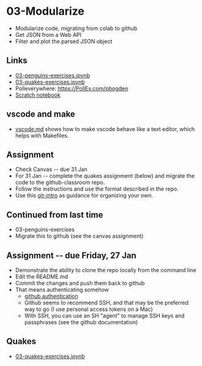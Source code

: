 # 03-Modularize

* Modularize code, migrating from colab to github
* Get JSON from a Web API
* Filter and plot the parsed JSON object

## Links

* [03-penguins-exercises.ipynb](https://colab.research.google.com/drive/1wcO4VqevkM266rxbiz-q2DhwVqCGz1iP)
* [03-quakes-exercises.ipynb](https://colab.research.google.com/drive/1YxtDyDeQv0pqsslx9Ms97fQEonECdfHd)
* Polleverywhere: https://PollEv.com/pbogden
* [Scratch notebook](https://colab.research.google.com/drive/1CIJAMn73A8ZvxzCgyjN7MGXT0W2BqUTq)

## vscode and make

* [vscode.md](vscode.md) shows how to make vscode behave like a text editor, which helps with Makefiles.

## Assignment

* Check Canvas -- due 31 Jan
* For 31 Jan -- complete the quakes assignment (below) and migrate the code to the github-classroom repo.
* Follow the instructions and use the format described in the repo.
* Use this [git-intro](https://github.com/ds5110/git-intro) as guidance for organizing your own.

## Continued from last time

* 03-penguins-exercises
* Migrate this to github (see the canvas assignment)

## Assignment -- due Friday, 27 Jan

* Demonstrate the ability to clone the repo locally from the command line
* Edit the README.md
* Commit the changes and push them back to github
* That means authenticating somehow
  * [github authentication](https://docs.github.com/en/authentication)
  * Github seems to recommend SSH, and that may be the preferred way to go (I use personal access tokens on a Mac)
  * With SSH, you can use an SH "agent" to manage SSH keys and passphrases (see the github documentation)

## Quakes

* [03-quakes-exercises.ipynb](https://colab.research.google.com/drive/1YxtDyDeQv0pqsslx9Ms97fQEonECdfHd)
